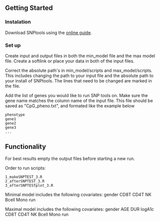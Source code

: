 ## Getting Started

### Instalation
Download SNPtools using the [online guide](https://www.well.ox.ac.uk/~gav/snptest/#download). 

### Set up
Create input and output files in both the min_model file and the max model file. Create a softlink or place your data in both of the input files.

Correct the absolute path's in min_model/scripts and max_model/scripts. This includes changing the path to your input file and the absolute path to your install of SNPtools. The lines that need to be changed are marked in the file.

Add the list of genes you would like to run SNP tools on. Make sure the gene name matches the column name of the input file. This file should be saved as "CpG_pheno.txt", and formated like the example below
````
phenotype
gene1
gene2
gene3
...
````
 
## Functionality
For best results empty the output files before starting a new run.

Order to run scripts:
````
1_makeSNPTEST_3.R
2_afterSNPTEST_3.R
3_afterSNPTESTplot_3.R
````

Minimal model includes the following covariates: gender CD8T CD4T NK Bcell Mono run

Maximal model includes the following covariates: gender AGE DUR logA1c CD8T CD4T NK Bcell Mono run
